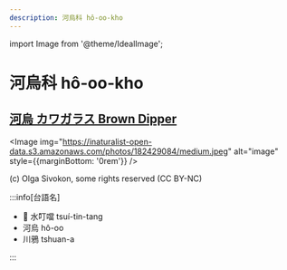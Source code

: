 ```yaml
---
description: 河烏科 hô-oo-kho
---
```


import Image from '@theme/IdealImage';

# 河烏科 hô-oo-kho

## [河烏 カワガラス Brown Dipper](https://ebird.org/species/brodip1)

<Image img="https://inaturalist-open-data.s3.amazonaws.com/photos/182429084/medium.jpeg" alt="image" style={{marginBottom: '0rem'}} />

<p className="image-caption">
(c) Olga Sivokon, some rights reserved (CC BY-NC)
</p>

:::info[台語名]

- 🎯 水叮噹 tsuí-tin-tang
- 河烏 hô-oo
- 川鴉 tshuan-a

:::
